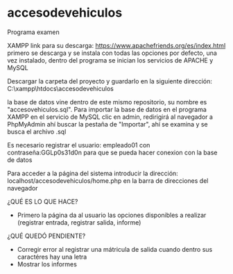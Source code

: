 # accesodevehiculos
Programa examen

XAMPP
link para su descarga: https://www.apachefriends.org/es/index.html
primero se descarga y se instala con todas las opciones por defecto, una vez instalado, dentro del programa se inician los servicios de APACHE y MySQL

Descargar la carpeta del proyecto y guardarlo en la siguiente dirección: C:\xampp\htdocs\accesodevehiculos

la base de datos vine dentro de este mismo repositorio, su nombre es "accesovehiculos.sql". Para importar la base de datos en el programa XAMPP en el servicio de MySQL clic en admin, redirigirá al navegador a PhpMyAdmin ahí buscar la pestaña de "Importar", ahí se examina y se busca el archivo .sql

Es necesario registrar el usuario: empleado01 con contraseña:GGLp0s31d0n para que se pueda hacer conexion con la base de datos

Para acceder a la página del sistema introducir la dirección: localhost/accesodevehiculos/home.php en la barra de direcciones del navegador 

¿QUÉ ES LO QUE HACE?
- Primero la página da al usuario las opciones disponibles a realizar (registrar entrada, registrar salida, informe)

¿QUÉ QUEDÓ PENDIENTE?
- Corregir error al registrar una mátricula de salida cuando dentro sus caractéres hay una letra
- Mostrar los informes
